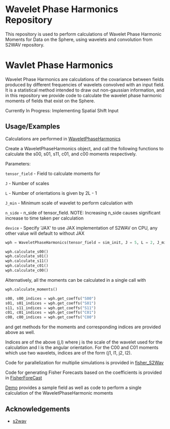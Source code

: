 
# Wavelet Phase Harmonics Repository

This repository is used to perform calculations of Wavelet Phase Harmonic Moments for Data on the Sphere, using wavelets and convolution from S2WAV repository. 

# Wavlet Phase Harmonics 

Wavelet Phase Harmonics are calculations of the covariance between fields produced by different frequencies of wavelets convolved with an input field. It is a statistical method intended to draw out non-gaussian information, and in this repository we provide code to calculate the wavelet phase harmonic moments of fields that exist on the Sphere. 

Currently In Progress: Implementing Spatial Shift Input 
## Usage/Examples

Calculations are performed in [WaveletPhaseHarmonics](https://github.com/MichaelJacob914/WaveletPhaseHarmonics/blob/main/WaveletPhaseHarmonics.py)


Create a WaveletPhaseHarmonics object, and call the following functions to calculate the s00, s01, s11, c01, and c00 moments respectively. 

Parameters: 

`tensor_field` - Field to calculate moments for

`J` - Number of scales 

`L` - Number of orientations is given by 2L - 1

`J_min` - Minimum scale of wavelet to perform calculation with

`n_side` - n_side of tensor_field. NOTE: Increasing n_side causes significant increase to time taken per calculation

`device` - Specify 'JAX' to use JAX implementation of S2WAV on CPU, any other value will default to without JAX


``` python
wph = WaveletPhaseHarmonics(tensor_field = sim_init, J = 5, L = 2, J_min = 3, nside=nside, device = 'cpu')

wph.calculate_s00()
wph.calculate_s01()
wph.calculate_s11()
wph.calculate_c01()
wph.calculate_c00()
```

Alternatively, all the moments can be calculated in a single call with
``` python
wph.calculate_moments()

s00, s00_indices = wph.get_coeffs("S00")
s01, s01_indices = wph.get_coeffs("S01")
s11, s11_indices = wph.get_coeffs("S11")
c01, c01_indices = wph.get_coeffs("C01")
c00, c00_indices = wph.get_coeffs("C00")
```
and get methods for the moments and corresponding indices are provided above as well. 

Indices are of the above (j,l) where j is the scale of the wavelet used for the calculation and l is the angular orientation. For the C00 and C01 moments which use two wavelets, indices are of the form (j1, l1, j2, l2). 

Code for parallelization for multiplie simulations is provided in [fisher_S2Wav](https://github.com/MichaelJacob914/WaveletPhaseHarmonics/blob/main/run_S2Wav.py)

Code for generating Fisher Forecasts based on the coefficients is provided in [FisherForeCast](https://github.com/MichaelJacob914/WaveletPhaseHarmonics/blob/main/FisherForecast.py)

[Demo](https://github.com/MichaelJacob914/WaveletPhaseHarmonics/tree/main/demo) provides a sample field as well as code to perform a single calculation of the WaveletPhaseHarmonic moments 

## Acknowledgements

 - [s2wav](https://github.com/astro-informatics/s2wav)
 




 
